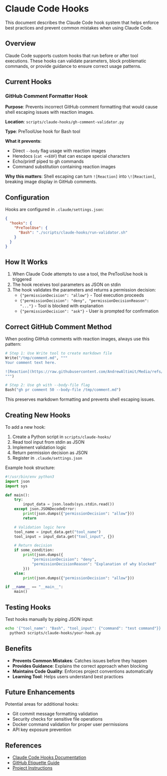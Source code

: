 # Claude Code Hooks

This document describes the Claude Code hook system that helps enforce best practices and prevent common mistakes when using Claude Code.

## Overview

Claude Code supports custom hooks that run before or after tool executions. These hooks can validate parameters, block problematic commands, or provide guidance to ensure correct usage patterns.

## Current Hooks

### GitHub Comment Formatter Hook

**Purpose**: Prevents incorrect GitHub comment formatting that would cause shell escaping issues with reaction images.

**Location**: `scripts/claude-hooks/gh-comment-validator.py`

**Type**: PreToolUse hook for Bash tool

**What it prevents**:
- Direct `--body` flag usage with reaction images
- Heredocs (`cat <<EOF`) that can escape special characters
- Echo/printf piped to gh commands
- Command substitution containing reaction images

**Why this matters**: Shell escaping can turn `![Reaction]` into `\![Reaction]`, breaking image display in GitHub comments.

## Configuration

Hooks are configured in `.claude/settings.json`:

```json
{
  "hooks": {
    "PreToolUse": {
      "Bash": "./scripts/claude-hooks/run-validator.sh"
    }
  }
}
```

## How It Works

1. When Claude Code attempts to use a tool, the PreToolUse hook is triggered
2. The hook receives tool parameters as JSON on stdin
3. The hook validates the parameters and returns a permission decision:
   - `{"permissionDecision": "allow"}` - Tool execution proceeds
   - `{"permissionDecision": "deny", "permissionDecisionReason": "..."}` - Tool is blocked with explanation
   - `{"permissionDecision": "ask"}` - User is prompted for confirmation

## Correct GitHub Comment Method

When posting GitHub comments with reaction images, always use this pattern:

```python
# Step 1: Use Write tool to create markdown file
Write("/tmp/comment.md", """
Your comment text here.

![Reaction](https://raw.githubusercontent.com/AndrewAltimit/Media/refs/heads/main/reaction/miku_typing.webp)
""")

# Step 2: Use gh with --body-file flag
Bash("gh pr comment 50 --body-file /tmp/comment.md")
```

This preserves markdown formatting and prevents shell escaping issues.

## Creating New Hooks

To add a new hook:

1. Create a Python script in `scripts/claude-hooks/`
2. Read tool input from stdin as JSON
3. Implement validation logic
4. Return permission decision as JSON
5. Register in `.claude/settings.json`

Example hook structure:

```python
#!/usr/bin/env python3
import json
import sys

def main():
    try:
        input_data = json.loads(sys.stdin.read())
    except json.JSONDecodeError:
        print(json.dumps({"permissionDecision": "allow"}))
        return

    # Validation logic here
    tool_name = input_data.get("tool_name")
    tool_input = input_data.get("tool_input", {})

    # Return decision
    if some_condition:
        print(json.dumps({
            "permissionDecision": "deny",
            "permissionDecisionReason": "Explanation of why blocked"
        }))
    else:
        print(json.dumps({"permissionDecision": "allow"}))

if __name__ == "__main__":
    main()
```

## Testing Hooks

Test hooks manually by piping JSON input:

```bash
echo '{"tool_name": "Bash", "tool_input": {"command": "test command"}}' | \
  python3 scripts/claude-hooks/your-hook.py
```

## Benefits

- **Prevents Common Mistakes**: Catches issues before they happen
- **Provides Guidance**: Explains the correct approach when blocking
- **Maintains Code Quality**: Enforces project conventions automatically
- **Learning Tool**: Helps users understand best practices

## Future Enhancements

Potential areas for additional hooks:
- Git commit message formatting validation
- Security checks for sensitive file operations
- Docker command validation for proper user permissions
- API key exposure prevention

## References

- [Claude Code Hooks Documentation](https://docs.anthropic.com/en/docs/claude-code/hooks)
- [GitHub Etiquette Guide](GITHUB_ETIQUETTE_FOR_AI_AGENTS.md)
- [Project Instructions](../CLAUDE.md)

